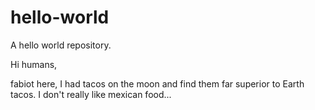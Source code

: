 # hello-world
A hello world repository.

Hi humans,

fabiot here,
I had tacos on the moon and find them far superior to Earth tacos.
I don't really like mexican food...
